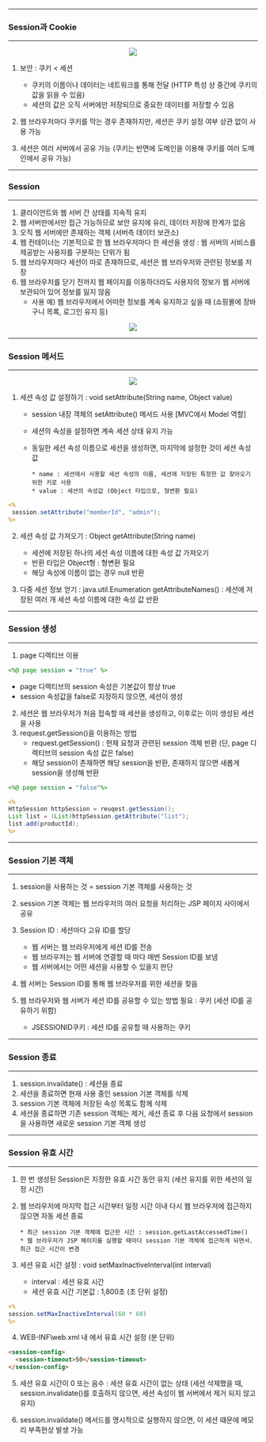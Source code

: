 -----
### Session과 Cookie
-----
<div align = "center" >
<img src="https://github.com/sooyounghan/Web/assets/34672301/63dc715b-e388-48e9-81b7-6844e1b5fde8">
</div>   

1. 보안 : 쿠키 < 세션              
    - 쿠키의 이름이나 데이터는 네트워크를 통해 전달 (HTTP 특성 상 중간에 쿠키의 값을 읽을 수 있음)
    - 세션의 값은 오직 서버에만 저장되므로 중요한 데이터를 저장할 수 있음   

2. 웹 브라우저마다 쿠키를 막는 경우 존재하지만, 세션은 쿠키 설정 여부 상관 없이 사용 가능
3. 세션은 여러 서버에서 공유 가능 (쿠키는 반면에 도메인을 이용해 쿠키를 여러 도메인에서 공유 가능)
   
-----
### Session
-----
1. 클라이언트와 웹 서버 간 상태를 지속적 유지
2. 웹 서버만에서만 접근 가능하므로 보안 유지에 유리, 데이터 저장에 한계가 없음
3. 오직 웹 서버에만 존재하는 객체 (서버측 데이터 보관소)
4. 웹 컨테이너는 기본적으로 한 웹 브라우저마다 한 세션을 생성 :  웹 서버의 서비스를 제공받는 사용자를 구분하는 단위가 됨
5. 웹 브라우저마다 세션이 따로 존재하므로, 세션은 웹 브라우저와 관련된 정보를 저장
6. 웹 브라우저를 닫기 전까지 웹 페이지를 이동하더라도 사용자의 정보가 웹 서버에 보관되어 있어 정보를 잃지 않음
    * 사용 예) 웹 브라우저에서 어떠한 정보를 계속 유지하고 싶을 때 (쇼핑몰에 장바구니 목록, 로그인 유지 등)
      
<div align = "center" >
<img src="https://github.com/sooyounghan/Web/assets/34672301/6f78ed3b-4754-4e42-9c1e-0e23c1d64463">
</div>

-----
### Session 메서드
-----
<div align = "center" >
<img src = "https://github.com/sooyounghan/Web/assets/34672301/41115fb1-6975-4bb6-a365-ffcd525ce680">
</div>

1. 세션 속성 값 설정하기 : void setAttribute(String name, Object value)
   - session 내장 객체의 setAttribute() 메서드 사용 [MVC에서 Model 역할]
   - 세션의 속성을 설정하면 계속 세션 상태 유지 가능
   - 동일한 세션 속성 이름으로 세션을 생성하면, 마지막에 설정한 것이 세션 속성 값
   
         * name : 세션에서 사용할 세션 속성의 이름, 세션에 저장된 특정한 값 찾아오기 위한 키로 사용
         * value : 세션의 속성값 (Object 타입으로, 형변환 필요)

```jsp
<%
 session.setAttribute("memberId", "admin");
%>
```

2. 세션 속성 값 가져오기 : Object getAttribute(String name)
   - 세션에 저장된 하나의 세션 속성 이름에 대한 속성 값 가져오기
   - 반환 타입은 Object형 : 형변환 필요
   - 해당 속성에 이름이 없는 경우 null 반환

3. 다중 세션 정보 얻기 : java.util.Enumeration getAttributeNames()
   : 세션에 저장된 여러 개 세션 속성 이름에 대한 속성 값 반환
   
-----
### Session 생성
-----
1. page 디렉티브 이용

```jsp
<%@ page session = "true" %>
```
  - page 디렉티브의 session 속성은 기본값이 항상 true
  - session 속성값을 false로 지정하지 않으면, 세션이 생성

2. 세션은 웹 브라우저가 처음 접속할 때 세션을 생성하고, 이후로는 이미 생성된 세션을 사용
3. request.getSession()을 이용하는 방법
   - request.getSession() : 현재 요청과 관련된 session 객체 반환 (단, page 디렉티브의 session 속성 값은 false)
   - 해당 session이 존재하면 해당 session을 반환, 존재하지 않으면 새롭게 session을 생성해 반환
     
```jsp
<%@ page session = "false"%>

<%
HttpSession httpSession = reuqest.getSession();
List list = (List)httpSession.getAttribute("list");
list.add(productId);
%>
```

-----
### Session 기본 객체
-----
1. session을 사용하는 것 = session 기본 객체를 사용하는 것
2. session 기본 객체는 웹 브라우저의 여러 요청을 처리하는 JSP 페이지 사이에서 공유
3. Session ID : 세션마다 고유 ID를 할당
   - 웹 서버는 웹 브라우저에게 세션 ID를 전송
   - 웹 브라우저는 웹 서버에 연결할 때 마다 매번 Session ID를 보냄
   - 웹 서버에서는 어떤 세션을 사용할 수 있을지 판단

4. 웹 서버는 Session ID를 통해 웹 브라우저를 위한 세션을 찾음
5. 웹 브라우저와 웹 서버가 세션 ID를 공유할 수 있는 방법 필요 : 쿠키 (세션 ID를 공유하기 위함)
   - JSESSIONID쿠키 : 세션 ID를 공유할 때 사용하는 쿠키

-----
### Session 종료
-----
1. session.invaildate() : 세션을 종료
2. 세션을 종료하면 현재 사용 중인 session 기본 객체를 삭제
3. session 기본 객체에 저장된 속성 목록도 함께 삭제
4. 세션을 종료하면 기존 session 객체는 제거, 세션 종료 후 다음 요청에서 session을 사용하면 새로운 session 기본 객체 생성
   
-----
### Session 유효 시간 
-----
1. 한 번 생성된 Session은 지정한 유효 시간 동안 유지 (세션 유지를 위한 세션의 일정 시간)
2. 웹 브라우저에 마지막 접근 시간부터 일정 시간 이내 다시 웹 브라우저에 접근하지 않으면 자동 세션 종료
   
       * 최근 session 기본 객체에 접근한 시간 : session.getLastAccessedTime()
       * 웹 브라우저가 JSP 페이지를 실행할 때마다 session 기본 객체에 접근하게 되면서. 최근 접근 시간이 변경 

3. 세션 유효 시간 설정 : void setMaxInactiveInterval(int interval)
   - interval : 세션 유효 시간
   - 세션 유효 시간 기본값 : 1,800초 (초 단위 설정)

```jsp
<%
session.setMaxInactiveInterval(60 * 60)
%>
```

4. WEB-INF\web.xml 내 <Session-Config>에서 유효 시간 설정 (분 단위)
```html
<session-config>
  <session-timeout>50</session-timeout>
</session-config>
```

5. 세션 유효 시간이 0 또는 음수 : 세션 유효 시간이 없는 상태
   (세션 삭제했을 때, session.invalidate()를 호출하지 않으면, 세션 속성이 웹 서버에서 제거 되지 않고 유지)
   
6. session.invaildate() 메서드를 명시적으로 실행하지 않으면, 이 세션 떄문에 메모리 부족현상 발생 가능
